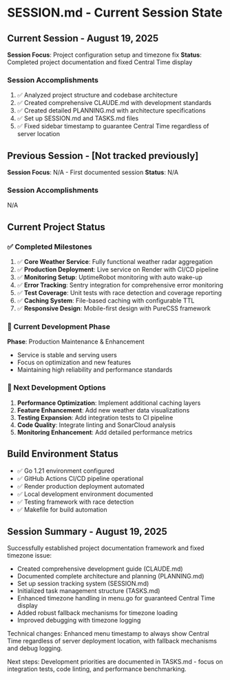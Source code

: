 # SESSION.md - Current Session State

## Current Session - August 19, 2025
**Session Focus**: Project configuration setup and timezone fix
**Status**: Completed project documentation and fixed Central Time display

### Session Accomplishments
1. ✅ Analyzed project structure and codebase architecture
2. ✅ Created comprehensive CLAUDE.md with development standards
3. ✅ Created detailed PLANNING.md with architecture specifications
4. ✅ Set up SESSION.md and TASKS.md files
5. ✅ Fixed sidebar timestamp to guarantee Central Time regardless of server location

## Previous Session - [Not tracked previously]
**Session Focus**: N/A - First documented session
**Status**: N/A

### Session Accomplishments
N/A

## Current Project Status

### ✅ Completed Milestones
1. ✅ **Core Weather Service**: Fully functional weather radar aggregation
2. ✅ **Production Deployment**: Live service on Render with CI/CD pipeline
3. ✅ **Monitoring Setup**: UptimeRobot monitoring with auto wake-up
4. ✅ **Error Tracking**: Sentry integration for comprehensive error monitoring
5. ✅ **Test Coverage**: Unit tests with race detection and coverage reporting
6. ✅ **Caching System**: File-based caching with configurable TTL
7. ✅ **Responsive Design**: Mobile-first design with PureCSS framework

### 🎯 Current Development Phase
**Phase**: Production Maintenance & Enhancement
- Service is stable and serving users
- Focus on optimization and new features
- Maintaining high reliability and performance standards

### 🚀 Next Development Options
1. **Performance Optimization**: Implement additional caching layers
2. **Feature Enhancement**: Add new weather data visualizations
3. **Testing Expansion**: Add integration tests to CI pipeline
4. **Code Quality**: Integrate linting and SonarCloud analysis
5. **Monitoring Enhancement**: Add detailed performance metrics

## Build Environment Status
- ✅ Go 1.21 environment configured
- ✅ GitHub Actions CI/CD pipeline operational
- ✅ Render production deployment automated
- ✅ Local development environment documented
- ✅ Testing framework with race detection
- ✅ Makefile for build automation

## Session Summary - August 19, 2025
Successfully established project documentation framework and fixed timezone issue:
- Created comprehensive development guide (CLAUDE.md)
- Documented complete architecture and planning (PLANNING.md) 
- Set up session tracking system (SESSION.md)
- Initialized task management structure (TASKS.md)
- Enhanced timezone handling in menu.go for guaranteed Central Time display
- Added robust fallback mechanisms for timezone loading
- Improved debugging with timezone logging

Technical changes: Enhanced menu timestamp to always show Central Time regardless of server deployment location, with fallback mechanisms and debug logging.

Next steps: Development priorities are documented in TASKS.md - focus on integration tests, code linting, and performance benchmarking.